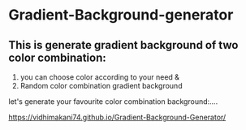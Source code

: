# Gradient-Background-generator 

## This is generate gradient background of two color combination: 

1. you can choose color according to your need &
2. Random color combination gradient background 


let's generate your favourite color combination background:....

https://vidhimakani74.github.io/Gradient-Background-Generator/
